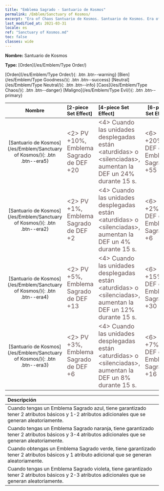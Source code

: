 ```yaml
---
title: "Emblema Sagrado - Santuario de Kosmos"
permalink: /Emblem/Sanctuary of Kosmos/
excerpt: "Era of Chaos Santuario de Kosmos. Santuario de Kosmos. Era of Chaos Emblema Sagrado Santuario de Kosmos. Era of Chaos Orden Santuario de Kosmos"
last_modified_at: 2021-03-31
locale: es
ref: "Sanctuary of Kosmos.md"
toc: false
classes: wide
---
```


 **Nombre:** Santuario de Kosmos

 **Type:** [Orden](/es/Emblem/Type Order/)

  [Orden](/es/Emblem/Type Order/){: .btn .btn--warning}   [Bien](/es/Emblem/Type Goodness/){: .btn .btn--success}   [Neutral](/es/Emblem/Type Neutral/){: .btn .btn--info}   [Caos](/es/Emblem/Type Chaos/){: .btn .btn--danger}   [Maligno](/es/Emblem/Type Evil/){: .btn .btn--primary} 

  |  Nombre    | [2-piece Set Effect] | [4-piece Set Effect] | [6-piece Set Effect]  | 
  |:-----------------------:|:-------------------|:-----------------|----------------| 
  | [Santuario de Kosmos](/es/Emblem/Sanctuary of Kosmos/){: .btn .btn--era5} | <span style="color: #645252;font-size:20px">&lt;2&gt; PV +10%, Emblema Sagrado de DEF +20</span> | <span style="color: #645252;font-size:20px">&lt;4&gt; Cuando las unidades desplegadas están &lt;aturdidas&gt; o &lt;silenciadas&gt;, aumentan la DEF un 24% durante 15 s.</span> | <span style="color: #645252;font-size:20px">&lt;6&gt; PV +20%, DEF de Emblema Sagrado +55</span> | 
  | [Santuario de Kosmos](/es/Emblem/Sanctuary of Kosmos/){: .btn .btn--era2} | <span style="color: #645252;font-size:20px">&lt;2&gt; PV +1%, Emblema Sagrado de DEF +2</span> | <span style="color: #645252;font-size:20px">&lt;4&gt; Cuando las unidades desplegadas están &lt;aturdidas&gt; o &lt;silenciadas&gt;, aumentan la DEF un 4% durante 15 s.</span> | <span style="color: #645252;font-size:20px">&lt;6&gt; PV +2%, DEF de Emblema Sagrado +6</span> | 
  | [Santuario de Kosmos](/es/Emblem/Sanctuary of Kosmos/){: .btn .btn--era4} | <span style="color: #645252;font-size:20px">&lt;2&gt; PV +5%, Emblema Sagrado de DEF +13</span> | <span style="color: #645252;font-size:20px">&lt;4&gt; Cuando las unidades desplegadas están &lt;aturdidas&gt; o &lt;silenciadas&gt;, aumentan la DEF un 12% durante 15 s.</span> | <span style="color: #645252;font-size:20px">&lt;6&gt; PV +15%, DEF de Emblema Sagrado +30</span> | 
  | [Santuario de Kosmos](/es/Emblem/Sanctuary of Kosmos/){: .btn .btn--era3} | <span style="color: #645252;font-size:20px">&lt;2&gt; PV +3%, Emblema Sagrado de DEF +6</span> | <span style="color: #645252;font-size:20px">&lt;4&gt; Cuando las unidades desplegadas están &lt;aturdidas&gt; o &lt;silenciadas&gt;, aumentan la DEF un 8% durante 15 s.</span> | <span style="color: #645252;font-size:20px">&lt;6&gt; PV +7%, DEF de Emblema Sagrado +16</span> | 

  |         Descripción            | 
  |:-------------------------------|
  | Cuando tengas un Emblema Sagrado azul, tiene garantizado tener 2 atributos básicos y 1-2 atributos adicionales que se generan aleatoriamente. |
  | Cuando tengas un Emblema Sagrado naranja, tiene garantizado tener 2 atributos básicos y 3-4 atributos adicionales que se generan aleatoriamente. |
  | Cuando obtengas un Emblema Sagrado verde, tiene garantizado tener 2 atributos básicos y 1 atributo adicional que se generan aleatoriamente. |
  | Cuando tengas un Emblema Sagrado violeta, tiene garantizado tener 2 atributos básicos y 2-3 atributos adicionales que se generan aleatoriamente. |
